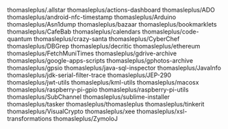thomasleplus/.allstar
thomasleplus/actions-dashboard
thomasleplus/ADO
thomasleplus/android-nfc-timestamp
thomasleplus/Arduino
thomasleplus/Asn1dump
thomasleplus/bazaar
thomasleplus/bookmarklets
thomasleplus/CafeBab
thomasleplus/calendars
thomasleplus/code-quantum
thomasleplus/crazy-santa
thomasleplus/CyberChef
thomasleplus/DBGrep
thomasleplus/decritic
thomasleplus/ethereum
thomasleplus/FetchMuniTimes
thomasleplus/gdrive-archive
thomasleplus/google-apps-scripts
thomasleplus/gphotos-archive
thomasleplus/gpsio
thomasleplus/java-sql-inspector
thomasleplus/JavaInfo
thomasleplus/jdk-serial-filter-trace
thomasleplus/JEP-290
thomasleplus/jwt-utils
thomasleplus/kml-utils
thomasleplus/macosx
thomasleplus/raspberry-pi-gpio
thomasleplus/raspberry-pi-utils
thomasleplus/SubChannel
thomasleplus/sublime-installer
thomasleplus/tasker
thomasleplus/thomasleplus
thomasleplus/tinkerit
thomasleplus/VisualCrypto
thomasleplus/xee
thomasleplus/xsl-transformations
thomasleplus/ZymoloJ

